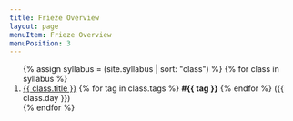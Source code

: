 ```yaml
---
title: Frieze Overview
layout: page
menuItem: Frieze Overview
menuPosition: 3
---
```


<ol>
{% assign syllabus = (site.syllabus | sort: "class") %}
{% for class in syllabus %}
  <li>
  	<a href="{{ site.baseurl }}{{ class.url }}">{{ class.title }}</a> 
  	{% for tag in class.tags %}
  		<b>#{{ tag }}</b>
  	{% endfor %}
  	({{ class.day }})</li>
{% endfor %}
</ol>
